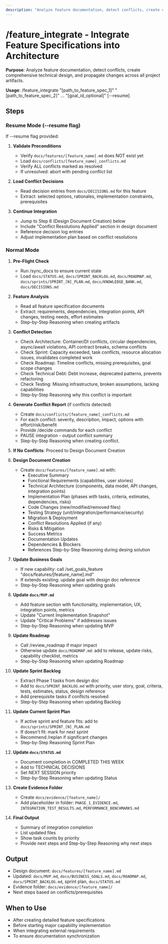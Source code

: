 ```yaml
---
description: "Analyze feature documentation, detect conflicts, create comprehensive technical design, and propagate changes across all project artifacts. feature_integrate [path_to_feature_spec_1] [path_to_feature_spec_2] ... [goal_id_optional].
---
```


# /feature_integrate - Integrate Feature Specifications into Architecture

**Purpose**: Analyze feature documentation, detect conflicts, create comprehensive technical design, and propagate changes across all project artifacts.

**Usage**: /feature_integrate "[path_to_feature_spec_1]" "[path_to_feature_spec_2]" ... "[goal_id_optional]" [--resume]

## Steps

### Resume Mode (--resume flag)

If --resume flag provided:

1. **Validate Preconditions**
   - Verify `docs/features/[feature_name].md` does NOT exist yet
   - Load `docs/conflicts/[feature_name]_conflicts.md`
   - Verify ALL conflicts marked as resolved
   - If unresolved: abort with pending conflict list

2. **Load Conflict Decisions**
   - Read decision entries from `docs/DECISIONS.md` for this feature
   - Extract: selected options, rationales, implementation constraints, prerequisites

3. **Continue Integration**
   - Jump to Step 6 (Design Document Creation) below
   - Include "Conflict Resolutions Applied" section in design document
   - Reference decision log entries
   - Adjust implementation plan based on conflict resolutions

### Normal Mode

1. **Pre-Flight Check**
   - Run /sync_docs to ensure current state
   - Load `docs/STATUS.md`, `docs/SPRINT_BACKLOG.md`, `docs/ROADMAP.md`, `docs/sprints/SPRINT_[N]_PLAN.md`, `docs/KNOWLEDGE_BANK.md`, `docs/DECISIONS.md`

2. **Feature Analysis**
   - Read all feature specification documents
   - Extract: requirements, dependencies, integration points, API changes, testing needs, effort estimates
   - Step-by-Step Reasoning when creating artifacts 

3. **Conflict Detection**
   - Check Architecture: Container/DI conflicts, circular dependencies, async/await violations, API contract breaks, schema conflicts
   - Check Sprint: Capacity exceeded, task conflicts, resource allocation issues, invalidates completed work
   - Check Roadmap: Timeline conflicts, missing prerequisites, goal scope changes
   - Check Technical Debt: Debt increase, deprecated patterns, prevents refactoring
   - Check Testing: Missing infrastructure, broken assumptions, lacking capabilities
   - Step-by-Step Reasoning why this conflict is important 

4. **Generate Conflict Report** (if conflicts detected)
   - Create `docs/conflicts/[feature_name]_conflicts.md`
   - For each conflict: severity, description, impact, options with effort/risk/benefit
   - Provide /decide commands for each conflict
   - PAUSE integration - output conflict summary
   - Step-by-Step Reasoning when creating conflict. 

5. **If No Conflicts**: Proceed to Design Document Creation

6. **Design Document Creation**
   - Create `docs/features/[feature_name].md` with:
     - Executive Summary
     - Functional Requirements (capabilities, user stories)
     - Technical Architecture (components, data model, API changes, integration points)
     - Implementation Plan (phases with tasks, criteria, estimates, dependencies, risks)
     - Code Changes (new/modified/removed files)
     - Testing Strategy (unit/integration/performance/security)
     - Migration & Deployment
     - Conflict Resolutions Applied (if any)
     - Risks & Mitigation
     - Success Metrics
     - Documentation Updates
     - Dependencies & Blockers
     - References
      Step-by-Step Reasoning during desing solution

7. **Update Business Goals**
   - If new capability: call /set_goals_feature "docs/features/[feature_name].md"
   - If extends existing: update goal with design doc reference
   - Step-by-Step Reasoning when updating goals

8. **Update `docs/MVP.md`**
   - Add feature section with functionality, implementation, UX, integration points, metrics
   - Update "Current Implementation Snapshot"
   - Update "Critical Problems" if addresses issues
   - Step-by-Step Reasoning when updating  MVP

9. **Update Roadmap**
   - Call /review_roadmap if major impact
   - Otherwise update `docs/ROADMAP.md`: add to release, update risks, capability checklist, metrics
   - Step-by-Step Reasoning when updating Roadmap

10. **Update Sprint Backlog**
    - Extract Phase 1 tasks from design doc
    - Add to `docs/SPRINT_BACKLOG.md` with priority, user story, goal, criteria, tests, estimates, status, design reference
    - Add prerequisite tasks if conflicts resolved
    - Step-by-Step Reasoning when updating Backlog

11. **Update Current Sprint Plan**
    - If active sprint and feature fits: add to `docs/sprints/SPRINT_[N]_PLAN.md`
    - If doesn't fit: mark for next sprint
    - Recommend /replan if significant changes
    - Step-by-Step Reasoning Sprint Plan

12. **Update `docs/STATUS.md`**
    - Document completion in COMPLETED THIS WEEK
    - Add to TECHNICAL DECISIONS
    - Set NEXT SESSION priority
    - Step-by-Step Reasoning when updating Status

13. **Create Evidence Folder**
    - Create `docs/evidence/[feature_name]/`
    - Add placeholder in folder: `PHASE_1_EVIDENCE.md`, `INTEGRATION_TEST_RESULTS.md`, `PERFORMANCE_BENCHMARKS.md`

14. **Final Output**
    - Summary of integration completion
    - List updated files
    - Show task counts by priority
    - Provide next steps and Step-by-Step Reasoning why next steps 

## Output
- Design document: `docs/features/[feature_name].md`
- Updated: `docs/MVP.md`, `docs/BUSINESS_GOALS.md`, `docs/ROADMAP.md`, `docs/SPRINT_BACKLOG.md`, sprint plan, `docs/STATUS.md`
- Evidence folder: `docs/evidence/[feature_name]/`
- Next steps based on conflicts/prerequisites

## When to Use
- After creating detailed feature specifications
- Before starting major capability implementation
- When integrating external requirements
- To ensure documentation synchronization
